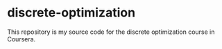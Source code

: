 # discrete-optimization
This repository is my source code for the discrete optimization course in Coursera.
